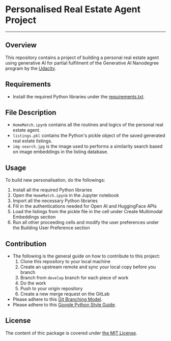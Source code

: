 # Personalised Real Estate Agent Project
---

## Overview
This repository contains a project of building a personal real estate agent
using generative AI for partial fulfilment of the Generative AI Nanodegree
program by the [Udacity](https://www.udacity.com/).

## Requirements
* Install the required Python libraries under the [requirements.txt](./requirements.txt).

## File Description
* `HomeMatch.ipynb` contains all the routines and logics of the personal real estate agent.
* `listings.pkl` contains the Python's pickle object of the saved generated real estate listings.
* `img-search.jpg` is the image used to performs a similarity search based on image embeddings in the listing database.

## Usage
To build new personalisation, do the followings:
1. Install all the required Python libraries
2. Open the `HomeMatch.ipynb` in the Jupyter notebook
3. Import all the necessary Python libraries
4. Fill in the authentications needed for Open AI and HuggingFace APIs
5. Load the listings from the pickle file in the cell under Create Multimodal Embeddings section
6. Run all other proceeding cells and modify the user preferences under the Building User Preference section

## Contribution
* The following is the general guide on how to contribute to this project:
  1. Clone this repository to your local machine
  2. Create an upstream remote and sync your local copy before you branch
  3. Branch from `develop` branch for each piece of work
  4. Do the work
  5. Push to your origin repository
  6. Create a new merge request on the GitLab
* Please adhere to this [Git Branching Model](https://nvie.com/posts/a-successful-git-branching-model/).
* Please adhere to this [Google Python Style Guide](https://google.github.io/styleguide/pyguide.html).

## License
The content of thic package is covered under [the MIT License](./license.txt).

